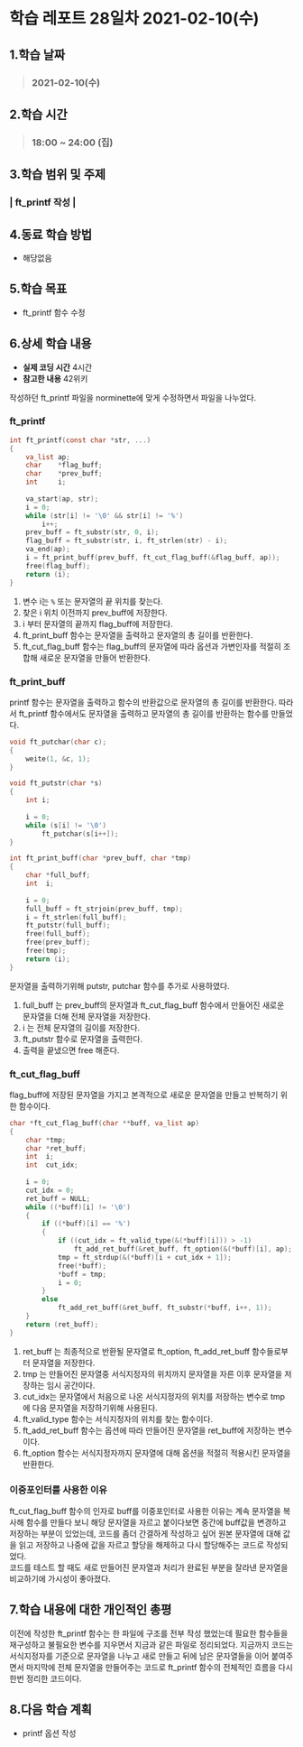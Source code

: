 # 학습 레포트 28일차 2021-02-10(수)
## 1.학습 날짜
> ### 2021-02-10(수)

## 2.학습 시간
> ### 18:00 ~ 24:00 (집)

## 3.학습 범위 및 주제
### | ft_printf 작성 |

## 4.동료 학습 방법
- 해당없음

## 5.학습 목표
- ft_printf 함수 수정

## 6.상세 학습 내용
- **실제 코딩 시간** 4시간
- **참고한 내용** 42위키

작성하던 ft_printf 파일을 norminette에 맞게 수정하면서 파일을 나누었다.

### ft_printf
```c
int ft_printf(const char *str, ...)
{
    va_list ap;
    char    *flag_buff;
    char    *prev_buff;
    int     i;
    
    va_start(ap, str);
    i = 0;
    while (str[i] != '\0' && str[i] != '%')
        i++;
    prev_buff = ft_substr(str, 0, i);
    flag_buff = ft_substr(str, i, ft_strlen(str) - i);
    va_end(ap);
    i = ft_print_buff(prev_buff, ft_cut_flag_buff(&flag_buff, ap));
    free(flag_buff);
    return (i);
}
```

1. 변수 i는 `%` 또는 문자열의 끝 위치를 찾는다.
2. 찾은 i 위치 이전까지 prev_buff에 저장한다.
3. i 부터 문자열의 끝까지 flag_buff에 저장한다.
4. ft_print_buff 함수는 문자열을 출력하고 문자열의 총 길이를 반환한다.
5. ft_cut_flag_buff 함수는 flag_buff의 문자열에 따라 옵션과 가변인자를 적절히 조합해 새로운 문자열을 만들어 반환한다.

### ft_print_buff
printf 함수는 문자열을 출력하고 함수의 반환값으로 문자열의 총 길이를 반환한다. 따라서 ft_printf 함수에서도 문자열을 출력하고 문자열의 총 길이를 반환하는 함수를 만들었다.
```c
void ft_putchar(char c);
{
    weite(1, &c, 1);
}

void ft_putstr(char *s)
{
    int i;
    
    i = 0;
    while (s[i] != '\0')
        ft_putchar(s[i++]);
}

int ft_print_buff(char *prev_buff, char *tmp)
{
    char *full_buff;
    int  i;
    
    i = 0;
    full_buff = ft_strjoin(prev_buff, tmp);
    i = ft_strlen(full_buff);
    ft_putstr(full_buff);
    free(full_buff);
    free(prev_buff);
    free(tmp);
    return (i);
}
```
문자열을 출력하기위해 putstr, putchar 함수를 추가로 사용하였다.

1. full_buff 는 prev_buff의 문자열과 ft_cut_flag_buff 함수에서 만들어진 새로운 문자열을 더해 전체 문자열을 저장한다.
2. i 는 전체 문자열의 길이를 저장한다.
3. ft_putstr 함수로 문자열을 출력한다.
4. 출력을 끝냈으면 free 해준다.

### ft_cut_flag_buff
flag_buff에 저장된 문자열을 가지고 본격적으로 새로운 문자열을 만들고 반복하기 위한 함수이다.

```c
char *ft_cut_flag_buff(char **buff, va_list ap)
{
    char *tmp;
    char *ret_buff;
    int  i;
    int  cut_idx;
    
    i = 0;
    cut_idx = 0;
    ret_buff = NULL;
    while ((*buff)[i] != '\0')
    {
        if ((*buff)[i] == '%')
        {
            if ((cut_idx = ft_valid_type(&(*buff)[i])) > -1)
                ft_add_ret_buff(&ret_buff, ft_option(&(*buff)[i], ap);
            tmp = ft_strdup(&(*buff)[i + cut_idx + 1]);
            free(*buff);
            *buff = tmp;
            i = 0;
        }
        else
            ft_add_ret_buff(&ret_buff, ft_substr(*buff, i++, 1));
    }
    return (ret_buff);
}
```

1. ret_buff 는 최종적으로 반환될 문자열로 ft_option, ft_add_ret_buff 함수들로부터 문자열을 저장한다.
2. tmp 는 만들어진 문자열중 서식지정자의 위치까지 문자열을 자른 이후 문자열을 저장하는 임시 공간이다.
3. cut_idx는 문자열에서 처음으로 나온 서식지정자의 위치를 저장하는 변수로 tmp 에 다음 문자열을 저장하기위해 사용된다.
4. ft_valid_type 함수는 서식지정자의 위치를 찾는 함수이다.
5. ft_add_ret_buff 함수는 옵션에 따라 만들어진 문자열을 ret_buff에 저장하는 변수이다.
6. ft_option 함수는 서식지정자까지 문자열에 대해 옵션을 적절히 적용시킨 문자열을 반환한다.

### 이중포인터를 사용한 이유
ft_cut_flag_buff 함수의 인자로 buff를 이중포인터로 사용한 이유는 계속 문자열을 복사해 함수를 만들다 보니 해당 문자열을 자르고 붙이다보면 중간에 buff값을 변경하고 저장하는 부분이 있었는데, 코드를 좀더 간결하게 작성하고 싶어 원본 문자열에 대해 값을 읽고 저장하고 나중에 값을 자르고 할당을 해제하고 다시 할당해주는 코드로 작성되었다.\
코드를 테스트 할 때도 새로 만들어진 문자열과 처리가 완료된 부분을 잘라낸 문자열을 비교하기에 가시성이 좋아졌다.

## 7.학습 내용에 대한 개인적인 총평
이전에 작성한 ft_printf 함수는 한 파일에 구조를 전부 작성 했었는데 필요한 함수들을 재구성하고 불필요한 변수를 지우면서 지금과 같은 파일로 정리되었다. 지금까지 코드는 서식지정자를 기준으로 문자열을 나누고 새로 만들고 뒤에 남은 문자열들을 이어 붙여주면서 마지막에 전체 문자열을 만들어주는 코드로 ft_printf 함수의 전체적인 흐름을 다시 한번 정리한 코드이다.

## 8.다음 학습 계획
- printf 옵션 작성